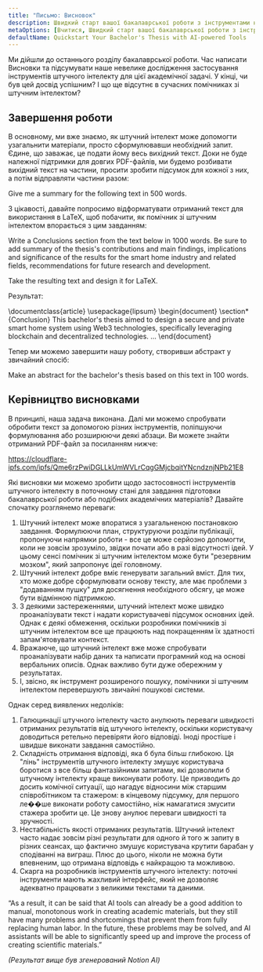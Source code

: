```yaml
---
title: "Письмо: Висновок"
description: Швидкий старт вашої бакалаврської роботи з інструментами на основі штучного інтелекту
metaOptions: [Вчитися, Швидкий старт вашої бакалаврської роботи з інструментами на основі штучного інтелекту]
defaultName: Quickstart Your Bachelor's Thesis with AI-powered Tools
---
```


<RoboAcademyText fWeight="500">
Ми дійшли до останнього розділу бакалаврської роботи. Час написати Висновки та підсумувати наше невелике дослідження застосування інструментів штучного інтелекту для цієї академічної задачі. У кінці, чи був цей досвід успішним? І що ще відсутнє в сучасних помічниках зі штучним інтелектом?
</RoboAcademyText>

## Завершення роботи

В основному, ми вже знаємо, як штучний інтелект може допомогти узагальнити матеріали, просто сформулювавши необхідний запит. Єдине, що заважає, це подати йому весь вихідний текст. Доки не буде належної підтримки для довгих PDF-файлів, ми будемо розбивати вихідний текст на частини, просити зробити підсумок для кожної з них, а потім відправляти частини разом:

<RoboAcademyDialog>

Give me a summary for the following text in 500 words. 
</RoboAcademyDialog>

З цікавості, давайте попросимо відформатувати отриманий текст для використання в LaTeX, щоб побачити, як помічник зі штучним інтелектом впорається з цим завданням:

<RoboAcademyDialog>

Write a Conclusions section from the text below in 1000 words. Be sure to add summary of the thesis's contributions and main findings, implications and significance of the results for the smart home industry and related fields, recommendations for future research and development.

Take the resulting text and design it for LaTeX.
</RoboAcademyDialog>

Результат:

<LessonCodeWrapper language="uml" noCopyIcon noLines codeClass="big-code">
    \documentclass{article}
    \usepackage{lipsum}
    \begin{document}
    \section*{Conclusion}
    This bachelor's thesis aimed to design a secure and private 
    smart home system using Web3 technologies, specifically leveraging 
    blockchain and decentralized technologies.
    ...
    \end{document}

</LessonCodeWrapper>

Тепер ми можемо завершити нашу роботу, створивши абстракт у звичайний спосіб:

<RoboAcademyDialog>

Make an abstract for the bachelor's thesis based on this text in 100 words.
</RoboAcademyDialog>

## Керівництво висновками

В принципі, наша задача виконана. Далі ми можемо спробувати обробити текст за допомогою різних інструментів, поліпшуючи формулювання або розширюючи деякі абзаци. Ви можете знайти отриманий PDF-файл за посиланням нижче:

https://cloudflare-ipfs.com/ipfs/Qme6rzPwiDGLLkUmWVLrCqgGMjcbqitYNcndznjNPb21E8

Які висновки ми можемо зробити щодо застосовності інструментів штучного інтелекту в поточному стані для завдання підготовки бакалаврської роботи або подібних академічних матеріалів? Давайте спочатку розглянемо переваги:

1. Штучний інтелект може впоратися з узагальненою постановкою завдання. Формулюючи план, структуруючи розділи публікації, пропонуючи напрямки роботи - все це може серйозно допомогти, коли не зовсім зрозуміло, звідки почати або в разі відсутності ідей. У цьому сенсі помічник зі штучним інтелектом може бути "резервним мозком", який запропонує ідеї головному.
2. Штучний інтелект добре вміє генерувати загальний вміст. Для тих, хто може добре сформулювати основу тексту, але має проблеми з "додаванням пушку" для досягнення необхідного обсягу, це може бути відмінною підтримкою.
3. З деякими застереженнями, штучний інтелект може швидко проаналізувати текст і надати користувачеві підсумок основних ідей. Однак є деякі обмеження, оскільки розробники помічників зі штучним інтелектом все ще працюють над покращенням їх здатності запам'ятовувати контекст.
4. Вражаюче, що штучний інтелект вже може спробувати проаналізувати набір даних та написати програмний код на основі вербальних описів. Однак важливо бути дуже обережним у результатах.
5. І, звісно, як інструмент розширеного пошуку, помічники зі штучним інтелектом перевершують звичайні пошукові системи.

Однак серед виявлених недоліків:

1. Галюцинації штучного інтелекту часто анулюють переваги швидкості отриманих результатів від штучного інтелекту, оскільки користувачу доводиться ретельно перевіряти його відповіді. Іноді простіше і швидше виконати завдання самостійно.
2. Складність отримання відповіді, яка б була більш глибокою. Ця "лінь" інструментів штучного інтелекту змушує користувача боротися з все більш фантазійними запитами, які дозволили б штучному інтелекту краще виконувати роботу. Це призводить до досить комічної ситуації, що нагадує відносини між старшим співробітником та стажером: в кінцевому підсумку, для першого ле��ше виконати роботу самостійно, ніж намагатися змусити стажера зробити це. Це знову анулює переваги швидкості та зручності.
3. Нестабільність якості отриманих результатів. Штучний інтелект часто надає зовсім різні результати для одного й того ж запиту в різних сеансах, що фактично змушує користувача крутити барабан у сподіванні на виграш. Плюс до цього, ніколи не можна бути впевненим, що отримана відповідь є найкращою та можливою.
4. Скарга на розробників інструментів штучного інтелекту: поточні інструменти мають жахливий інтерфейс, який не дозволяє адекватно працювати з великими текстами та даними.

<RoboAcademyDialog>
“As a result, it can be said that AI tools can already be a good addition to manual, monotonous work in creating academic materials, but they still have many problems and shortcomings that prevent them from fully replacing human labor. In the future, these problems may be solved, and AI assistants will be able to significantly speed up and improve the process of creating scientific materials.”
</RoboAcademyDialog>

*(Результат вище був згенерований Notion AI)*